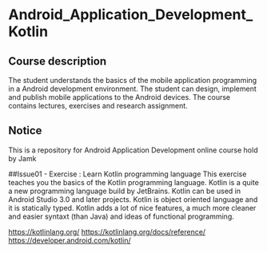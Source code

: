 # Android_Application_Development_Kotlin

## Course description
The student understands the basics of the mobile application programming in a Android development environment.
The student can design, implement and publish mobile applications to the Android devices.
The course contains lectures, exercises and research assignment.

## Notice
This is a repository for Android Application Development online course hold by Jamk

##Issue01 - Exercise : Learn Kotlin programming language
This exercise teaches you the basics of the Kotlin programming language. Kotlin is a quite a new programming language build by JetBrains. Kotlin can be used in Android Studio 3.0 and later projects. Kotlin is object oriented language and it is statically typed. Kotlin adds a lot of nice features, a much more cleaner and easier syntaxt (than Java) and ideas of functional programming.

https://kotlinlang.org/
https://kotlinlang.org/docs/reference/
https://developer.android.com/kotlin/
